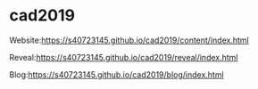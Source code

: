 # cad2019
Website:https://s40723145.github.io/cad2019/content/index.html

Reveal:https://s40723145.github.io/cad2019/reveal/index.html

Blog:https://s40723145.github.io/cad2019/blog/index.html
